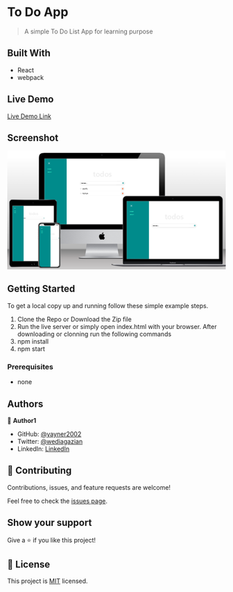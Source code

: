 # To Do App

> A simple To Do List App for learning purpose
## Built With

- React
- webpack

## Live Demo

[Live Demo Link](https://yayner2002.github.io/react-todo-app/)

## Screenshot
![home page](/public/reacttodo.png?raw=true "home screenshot")
## Getting Started

To get a local copy up and running follow these simple example steps.
1. Clone the Repo or Download the Zip file
2. Run the live server or simply open index.html with your browser.
After downloading or clonning run the following commands
 1. npm install
 2. npm start


### Prerequisites
- none

## Authors

👤 **Author1**

- GitHub: [@yayner2002](https://github.com/yayner2002/)
- Twitter: [@wediagazian](https://twitter.com/wediagazian)
- LinkedIn: [LinkedIn](https://www.linkedin.com/in/yaynshet-medhin)

## 🤝 Contributing

Contributions, issues, and feature requests are welcome!

Feel free to check the [issues page](https://github.com/yayner2002/react-todo-app/issues).

## Show your support

Give a ⭐️ if you like this project!

## 📝 License

This project is [MIT](./MIT.md) licensed.
